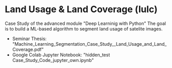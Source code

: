 # Land Usage & Land Coverage (lulc)
Case Study of the advanced module "Deep Learninig with Python"
The goal is to build a ML-based algorithm to segment land usage of satelite images. 

- Seminar Thesis: "Machine_Learning_Segmentation_Case_Study__Land_Usage_and_Land_Coverage.pdf"
- Google Colab Jupyter Notebook: "hidden_test Case_Study_Code_jupyter_own.ipynb"
